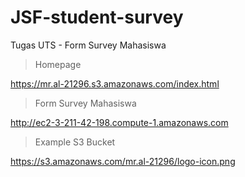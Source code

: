 # JSF-student-survey
Tugas UTS - Form Survey Mahasiswa

>Homepage

https://mr.al-21296.s3.amazonaws.com/index.html


>Form Survey Mahasiswa

http://ec2-3-211-42-198.compute-1.amazonaws.com


>Example S3 Bucket

https://s3.amazonaws.com/mr.al-21296/logo-icon.png
